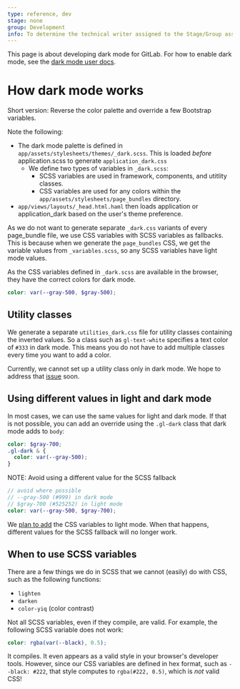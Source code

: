 ```yaml
---
type: reference, dev
stage: none
group: Development
info: To determine the technical writer assigned to the Stage/Group associated with this page, see https://about.gitlab.com/handbook/engineering/ux/technical-writing/#assignments
---
```


This page is about developing dark mode for GitLab. For how to enable dark mode, see the [dark mode user docs](https://docs.gitlab.com/ee/user/profile/preferences.html#dark-mode).

# How dark mode works

Short version: Reverse the color palette and override a few Bootstrap variables.

Note the following:

- The dark mode palette is defined in `app/assets/stylesheets/themes/_dark.scss`.
  This is loaded _before_ application.scss to generate `application_dark.css`
  - We define two types of variables in `_dark.scss`:
    - SCSS variables are used in framework, components, and utitlity classes.
    - CSS variables are used for any colors within the `app/assets/stylesheets/page_bundles` directory.
- `app/views/layouts/_head.html.haml` then loads application or application_dark based on the user's theme preference.

As we do not want to generate separate `_dark.css` variants of every page_bundle file,
we use CSS variables with SCSS variables as fallbacks. This is because when we generate the `page_bundles`
CSS, we get the variable values from `_variables.scss`, so any SCSS variables have light mode values.

As the CSS variables defined in `_dark.scss` are available in the browser, they have the
correct colors for dark mode.

```scss
color: var(--gray-500, $gray-500);
```

## Utility classes

We generate a separate `utilities_dark.css` file for utility classes containing the inverted values. So a class
such as `gl-text-white` specifies a text color of `#333` in dark mode. This means you do not have to
add multiple classes every time you want to add a color.

Currently, we cannot set up a utility class only in dark mode. We hope to address that
[issue](https://gitlab.com/gitlab-org/gitlab-ui/-/issues/1141) soon.

## Using different values in light and dark mode

In most cases, we can use the same values for light and dark mode. If that is not possible, you
can add an override using the `.gl-dark` class that dark mode adds to `body`:

```scss
color: $gray-700;
.gl-dark & {
  color: var(--gray-500);
}
```

NOTE:
Avoid using a different value for the SCSS fallback

```scss
// avoid where possible
// --gray-500 (#999) in dark mode
// $gray-700 (#525252) in light mode
color: var(--gray-500, $gray-700);
```

We [plan to add](https://gitlab.com/gitlab-org/gitlab/-/issues/301147) the CSS variables to light mode. When that happens, different values for the SCSS fallback will no longer work.

## When to use SCSS variables

There are a few things we do in SCSS that we cannot (easily) do with CSS, such as the following
functions: 

- `lighten`
- `darken`
- `color-yiq` (color contrast)

Not all SCSS variables, even if they compile, are valid. For example, the following SCSS variable
does not work:

```scss
color: rgba(var(--black), 0.5);
```

It compiles. It even appears as a valid style in your browser's developer tools. However, since
our CSS variables are defined in hex format, such as `--black: #222`, that style
computes to `rgba(#222, 0.5)`, which is _not_ valid CSS!
